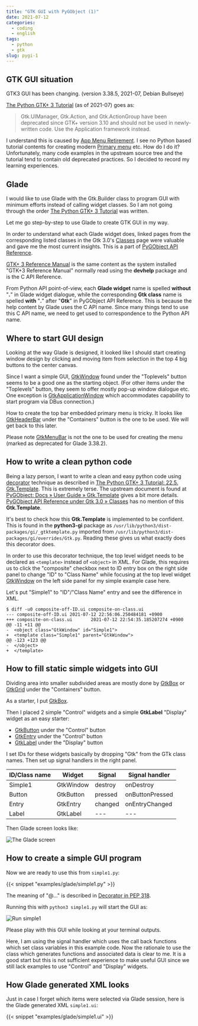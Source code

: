 ```yaml
---
title: "GTK GUI with PyGObject (1)"
date: 2021-07-12
categories:
  - coding
  - english
tags:
  - python
  - gtk
slug: pygi-1
---
```


## GTK GUI situation

GTK3 GUI has been changing.  (version 3.38.5, 2021-07, Debian Bullseye)

[The Python GTK+ 3 Tutorial](https://python-gtk-3-tutorial.readthedocs.io/en/latest/menus.html)
(as of 2021-07) goes as:

> Gtk.UIManager, Gtk.Action, and Gtk.ActionGroup have been deprecated since
> GTK+ version 3.10 and should not be used in newly-written code. Use the
> Application framework instead.

I understand this is caused by
[App Menu Retirement](https://gitlab.gnome.org/GNOME/Initiatives/-/wikis/App-Menu-Retirement).
I see no Python based tutorial contents for creating modern
[Primary menu](https://developer.gnome.org/hig/stable/primary-menus.html.en)
etc.  How do I do it?  Unfortunately, many code examples in the upstream source
tree and the tutorial tend to contain old deprecated practices.  So I decided
to record my learning experiences.

## Glade

I would like to use Glade with the Gtk.Builder class to program GUI with
minimum efforts instead of calling widget classes.  So I am not going through
the order
[The Python GTK+ 3 Tutorial](https://python-gtk-3-tutorial.readthedocs.io/en/latest/)
was written.

Let me go step-by-step to use Glade to create GTK GUI in my way.

In order to understand what each Glade widget does, linked pages from the
corresponding listed classes in the Gtk 3.0's
[Classes](https://lazka.github.io/pgi-docs/Gtk-3.0/classes.html) page were
valuable and gave me the most current insights.  This is a part of
[PyGObject API Reference](https://lazka.github.io/pgi-docs/).

[GTK+ 3 Reference Manual](https://developer.gnome.org/gtk3/stable/) is the same
content as the system installed "GTK+3 Reference Manual" normally read using
the __devhelp__ package and is the C API Reference.

From Python API point-of-view, each __Glade widget__ name is spelled
__without__ "__.__" in Glade widget dialogue, while the corresponding __Gtk
class__ name is spelled __with__ "__.__" after "__Gtk__" in PyGObject API
Reference.  This is because the help content by Glade uses the C API name.
Since many things tend to use this C API name, we need to get used to
correspondence to the Python API name.

## Where to start GUI design

Looking at the way Glade is designed, it looked like I should start creating
window design by clicking and moving item from selection in the top 4 big
buttons to the center canvas.

Since I want a simple GUI,
[GtkWindow](https://lazka.github.io/pgi-docs/Gtk-3.0/classes/Window.html)
found under the "Toplevels" button seems to be a good one as the starting
object.  (For other items under the "Toplevels" button, they seem to offer
mostly pop-up window dialogue etc.  One exception is
[GtkApplicationWindow](https://lazka.github.io/pgi-docs/Gtk-3.0/classes/ApplicationWindow.html)
which accommodates capability to start program via DBus connection.)

How to create the top bar embedded primary menu is tricky.  It looks like
[GtkHeaderBar](https://lazka.github.io/pgi-docs/Gtk-3.0/classes/HeaderBar.html)
under the "Containers" button is the one to be used. We will get back to this
later.

Please note
[GtkMenuBar](https://lazka.github.io/pgi-docs/Gtk-3.0/classes/MenuBar.html)
is not the one to be used for creating the menu (marked as deprecated for Glade
3.38.2).

## How to write a clean python code

Being a lazy person, I want to write a clean and easy python code using
[decorator](https://www.python.org/dev/peps/pep-0318/) technique as described
in
[The Python GTK+ 3 Tutorial: 22.5.  Gtk.Template](https://python-gtk-3-tutorial.readthedocs.io/en/latest/builder.html#gtk-template).
This is extremely terse.  The upstream document is found at
[PyGObject: Docs » User Guide » Gtk.Template](https://pygobject.readthedocs.io/en/latest/guide/gtk_template.html)
gives a bit more details.
[PyGObject API Reference under Gtk 3.0 » Classes](https://lazka.github.io/pgi-docs/Gtk-3.0/classes.html)
has no mention of this __Gtk.Template__.

It's best to check how this __Gtk.Template__ is implemented to be confident.
This is found in the __python3-gi__ package as
`/usr/lib/python3/dist-packages/gi/_gtktemplate.py` imported from
`/usr/lib/python3/dist-packages/gi/overrides/Gtk.py`.  Reading these gives us
what exactly does this decorator does.

In order to use this decorator technique, the top level widget needs to be
declared as `<template>` instead of `<object>` in XML.  For Glade, this
requires us to click the "composite" checkbox next to ID entry box on the right
side panel to change "ID" to "Class Name" while focusing at the top level
widget
[GtkWindow](https://lazka.github.io/pgi-docs/Gtk-3.0/classes/Window.html) on
the left side panel for my simple example case here.

Let's put "Simple1" to "ID"/"Class Name" entry and see the difference in
XML.
```
$ diff -u0 composite-off-ID.ui composite-on-class.ui
--- composite-off-ID.ui 2021-07-12 22:56:06.250484181 +0900
+++ composite-on-class.ui       2021-07-12 22:54:35.185207274 +0900
@@ -11 +11 @@
-  <object class="GtkWindow" id="Simple1">
+  <template class="Simple1" parent="GtkWindow">
@@ -123 +123 @@
-  </object>
+  </template>
```

## How to fill static simple widgets into GUI

Dividing area into smaller subdivided areas are mostly done by
[GtkBox](https://lazka.github.io/pgi-docs/Gtk-3.0/classes/Box.html)
or
[GtkGrid](https://lazka.github.io/pgi-docs/Gtk-3.0/classes/Grid.html)
under the "Containers" button.

As a starter, I put
[GtkBox](https://lazka.github.io/pgi-docs/Gtk-3.0/classes/Box.html).

Then I placed 2 simple "Control" widgets and a simple __GtkLabel__
"Display" widget as an easy starter:
* [GtkButton](https://lazka.github.io/pgi-docs/Gtk-3.0/classes/Button.html) under the "Control" button
* [GtkEntry](https://lazka.github.io/pgi-docs/Gtk-3.0/classes/Entry.html) under the "Control" button
* [GtkLabel](https://lazka.github.io/pgi-docs/Gtk-3.0/classes/Label.html) under the "Display" button

I set IDs for these widgets basically by dropping "Gtk" from the GTk class
names.  Then set up signal handlers in the right panel.

| ID/Class name     | Widget               | Signal            | Signal handler  |
|-------------------|----------------------|-------------------|-----------------|
| Simple1           | GtkWindow            | destroy           | onDestroy       |
| Button            | GtkButton            | pressed           | onButtonPressed |
| Entry             | GtkEntry             | changed           | onEntryChanged  |
| Label             | GtkLabel             | ---               |  ---              |

Then Glade screen looks like:

![The Glade screen](/img/simple1-glade.png)

## How to create a simple GUI program

Now we are ready to use this from `simple1.py`:

{{< snippet "examples/glade/simple1.py" >}}

The meaning of "@..." is described in [Decorator in PEP 318](https://www.python.org/dev/peps/pep-0318/).

Running this with `python3 simple1.py` will start the GUI as:

![Run simple1](/img/simple1-py.png)

Please play with this GUI while looking at your terminal outputs.

Here, I am using the signal handler which uses the call back functions which set
class variables in this example code.  Now the rationale to use the class which
generates functions and associated data is clear to me.  It is a good start but
this is not sufficient experience to make useful GUI since we still lack
examples to use "Control" and "Display" widgets.

## How Glade generated XML looks

Just in case I forget which items were selected via Glade session, here is the
Glade generated XML `simple1.ui`:

{{< snippet "examples/glade/simple1.ui" >}}

<!-- vim: set sw=2 sts=2 ai si et tw=79 ft=markdown: -->
